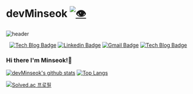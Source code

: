 # devMinseok [![👁](https://hits.seeyoufarm.com/api/count/incr/badge.svg?url=https%3A%2F%2Fgithub.com%2Fdev#Minseok)](https://github.com/devMinseok)

![header](https://capsule-render.vercel.app/api?type=wave&color=timeGradient&height=280&section=header&text=I'm%20iOS%20Developer&fontSize=70&animation=fadeIn&fontAlignY=40)

<div align=center>
  
[![Tech Blog Badge](http://img.shields.io/badge/-Tech%20blog-black?style=flat-square&logo=github&link=https://zzsza.github.io/)](https://devminseok.medium.com)
[![Linkedin Badge](https://img.shields.io/badge/-LinkedIn-blue?style=flat-square&logo=Linkedin&logoColor=white&link=https://www.linkedin.com/in/민석-강-a8a292176/)](https://www.linkedin.com/in/민석-강-a8a292176/)
[![Gmail Badge](https://img.shields.io/badge/Gmail-d14836?style=flat-square&logo=Gmail&logoColor=white&link=mailto:qbq5000@gmail.com)](mailto:qbq5000@gmail.com)
[![Tech Blog Badge](http://img.shields.io/badge/-Portfolio-black?style=flat-square&logo=github&link=https://zzsza.github.io/)](https://devMinseok.github.io)

</div>

### Hi there I'm Minseok!👋

[![devMinseok's github stats](https://github-readme-stats.vercel.app/api?username=devMinseok&count_private=true&show_icons=true)](https://github.com/devMinseok)
[![Top Langs](https://github-readme-stats.vercel.app/api/top-langs/?username=devMinseok&show_icons=true&hide_border=true&layout=compact)](https://github.com/devMinseok)

[![Solved.ac 프로필](http://mazassumnida.wtf/api/v2/generate_badge?boj=qbq5000)](https://solved.ac/qbq5000)
